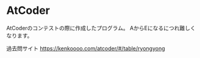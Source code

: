 # AtCoder
AtCoderのコンテストの際に作成したプログラム。
AからEになるにつれ難しくなります。

過去問サイト
https://kenkoooo.com/atcoder/#/table/ryongyong
